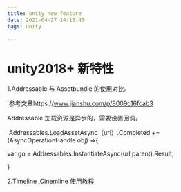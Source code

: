 ```yaml
---
title: unity new feature
date: 2021-04-27 14:15:45
tags: unity

---
```


# unity2018+ 新特性

1.Addressable 与 Assetbundle 的使用对比。

​			参考文章https://www.jianshu.com/p/8009c16fcab3



Addressable 加载资源是异步的，需要设置回调。

​	Addressables.LoadAssetAsync（url）.Completed += (AsyncOperationHandle<GameObject> obj) =>{

var go = Addressables.InstantiateAsync(url,parent).Result;

}

2.Timeline ,Cinemline 使用教程

